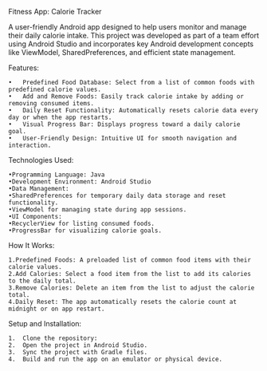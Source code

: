Fitness App: Calorie Tracker

A user-friendly Android app designed to help users monitor and manage their daily calorie intake. This 
project was developed as part of a team effort using Android Studio and incorporates key Android 
development concepts like ViewModel, SharedPreferences, and efficient state management.

Features:

	•	Predefined Food Database: Select from a list of common foods with predefined calorie values.
	•	Add and Remove Foods: Easily track calorie intake by adding or removing consumed items.
	•	Daily Reset Functionality: Automatically resets calorie data every day or when the app restarts.
	•	Visual Progress Bar: Displays progress toward a daily calorie goal.
	•	User-Friendly Design: Intuitive UI for smooth navigation and interaction.

Technologies Used:

	•Programming Language: Java
	•Development Environment: Android Studio
	•Data Management:
	•SharedPreferences for temporary daily data storage and reset functionality.
	•ViewModel for managing state during app sessions.
	•UI Components:
	•RecyclerView for listing consumed foods.
	•ProgressBar for visualizing calorie goals.


How It Works:

	1.Predefined Foods: A preloaded list of common food items with their calorie values.
	2.Add Calories: Select a food item from the list to add its calories to the daily total.
	3.Remove Calories: Delete an item from the list to adjust the calorie total.
	4.Daily Reset: The app automatically resets the calorie count at midnight or on app restart.


Setup and Installation:

	1.  Clone the repository:
  	2.  Open the project in Android Studio.
	3.  Sync the project with Gradle files.
	4.  Build and run the app on an emulator or physical device.


